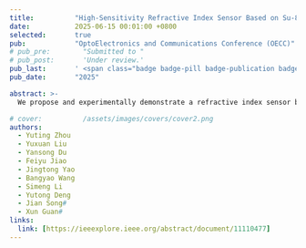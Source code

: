 ```yaml
---
title:          "High-Sensitivity Refractive Index Sensor Based on Su-8 Polymer Micro-Ring Resonator"
date:           2025-06-15 00:01:00 +0800
selected:       true
pub:            "OptoElectronics and Communications Conference (OECC)"
# pub_pre:        "Submitted to "
# pub_post:       'Under review.'
pub_last:       ' <span class="badge badge-pill badge-publication badge-success">Conference Poster</span>'
pub_date:       "2025"

abstract: >-
  We propose and experimentally demonstrate a refractive index sensor based on SU-8 polymer micro-ring, which exhibits a sensitivity of 143.9 nm/RIU at a broad detection range of refractive index from 1.30 to 1.40.

# cover:          /assets/images/covers/cover2.png
authors:
  - Yuting Zhou
  - Yuxuan Liu
  - Yansong Du
  - Feiyu Jiao
  - Jingtong Yao
  - Bangyao Wang
  - Simeng Li
  - Yutong Deng
  - Jian Song#
  - Xun Guan#
links:
  link: [https://ieeexplore.ieee.org/abstract/document/11110477]
---
```

